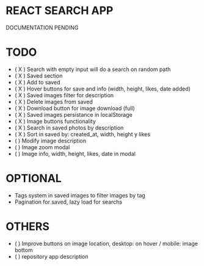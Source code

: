 # REACT SEARCH APP

DOCUMENTATION PENDING

# TODO

- ( X ) Search with empty input will do a search on random path
- ( X ) Saved section
- ( X ) Add to saved
- ( X ) Hover buttons for save and info (width, height, likes, date added)
- ( X ) Saved images filter for description
- ( X ) Delete images from saved
- ( X ) Download button for image download (full)
- ( X ) Saved images persistance in localStorage
- ( X ) Image buttons functionality
- ( X ) Search in saved photos by description
- ( X ) Sort in saved by: created_at, width, height y likes
- (   ) Modify image description
- (   ) Image zoom modal 
- (   ) Image info, width, height, likes, date in modal

# OPTIONAL

- Tags system in saved images to filter images by tag
- Pagination for saved, lazy load for searchs

# OTHERS

- (   ) Improve buttons on image location, desktop: on hover / mobile: image bottom
- (   ) repository app description